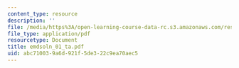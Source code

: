 ```yaml
---
content_type: resource
description: ''
file: /media/https%3A/open-learning-course-data-rc.s3.amazonaws.com/res-6-003-electromechanical-dynamics-spring-2009/abc710039a6d921f5de322c9ea70aec5_emdsoln_01_ta.pdf
file_type: application/pdf
resourcetype: Document
title: emdsoln_01_ta.pdf
uid: abc71003-9a6d-921f-5de3-22c9ea70aec5
---
```

